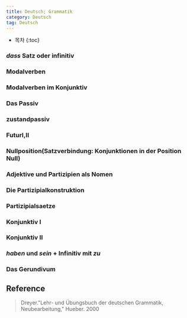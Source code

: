 ```yaml
---
title: Deutsch; Grammatik
category: Deutsch
tag: Deutsch
---
```








* 목차
{:toc}








### *dass* Satz oder infinitiv
### Modalverben
### Modalverben im Konjunktiv
### Das Passiv
### zustandpassiv
### FuturⅠ,Ⅱ
### Nullposition(Satzverbindung: Konjunktionen in der Position Null)
### Adjektive und Partizipien als Nomen
### Die Partizipialkonstruktion
### Partizipialsaetze
### Konjunktiv Ⅰ
### Konjunktiv Ⅱ
### *haben* und *sein* + Infinitiv mit *zu*
### Das Gerundivum


## Reference

> Dreyer."Lehr- und Übungsbuch der deutschen Grammatik, Neubearbeitung," Hueber. 2000
